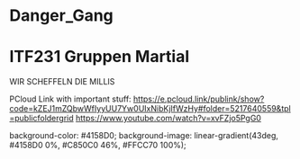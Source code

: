 # Danger_Gang
<h1>ITF231 Gruppen Martial</h1>

WIR SCHEFFELN DIE MILLIS


PCloud Link with important stuff: https://e.pcloud.link/publink/show?code=kZEJ1mZQbwWfIyyUU7Yw0UIxNibKjIfWzHy#folder=5217640559&tpl=publicfoldergrid
https://www.youtube.com/watch?v=xvFZjo5PgG0


background-color: #4158D0;
background-image: linear-gradient(43deg, #4158D0 0%, #C850C0 46%, #FFCC70 100%);
